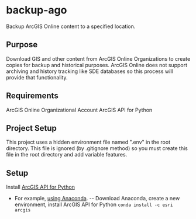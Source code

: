 # backup-ago
 Backup ArcGIS Online content to a specified location. 


## Purpose

Download GIS and other content from ArcGIS Online Organizations to create copies for backup and historical purposes. ArcGIS Online does not support archiving and history tracking like SDE databases so this process will provide that functionality. 

## Requirements
ArcGIS Online Organizational Account
ArcGIS API for Python

## Project Setup
This project uses a hidden environment file named ".env" in the root directory. This file is ignored (by .gitignore method) so you must create this file in the root directory and add variable features.


## Setup

Install [ArcGIS API for Python](https://developers.arcgis.com/python/guide/install-and-set-up/)
- For example, [using Anaconda](https://developers.arcgis.com/python/guide/install-and-set-up/).
-- Download Anaconda, create a new environment, install ArcGIS API for Python `conda install -c esri arcgis`
